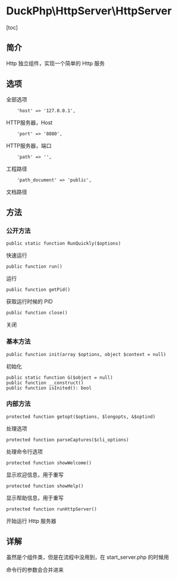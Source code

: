 # DuckPhp\HttpServer\HttpServer
[toc]

## 简介
Http 独立组件，实现一个简单的 Http 服务

## 选项
全部选项

        'host' => '127.0.0.1',
HTTP服务器，Host

        'port' => '8080',
HTTP服务器，端口

        'path' => '',
工程路径

        'path_document' => 'public',
文档路径

## 方法
### 公开方法

    public static function RunQuickly($options)
快速运行

    public function run()
运行

    public function getPid()
获取运行时候的 PID

    public function close()
关闭

### 基本方法

    public function init(array $options, object $context = null)

初始化

    public static function G($object = null)
    public function __construct()
    public function isInited(): bool


### 内部方法

    protected function getopt($options, $longopts, &$optind)
处理选项

    protected function parseCaptures($cli_options)
处理命令行选项

    protected function showWelcome()
显示欢迎信息，用于重写

    protected function showHelp()
显示帮助信息，用于重写

    protected function runHttpServer()

开始运行 Http 服务器
## 详解
虽然是个组件类，但是在流程中没用到，在 start_server.php 的时候用

命令行的参数会合并进来

